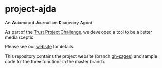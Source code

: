# project-ajda

An **A**utomated **J**ournalism **D**iscovery **A**gent

As part of the [Trust Project Challenge](http://bbcnewslabs.co.uk/projects/trust-project-challenge/), we developed a tool to be a better media sceptic. 

Please see our [website](https://dpa-newslab.github.io/ajda) for details.

This repository contains the project website (branch [gh-pages](https://github.com/dpa-newslab/ajda/tree/gh-pages)) and sample code for the three functions in the master branch.

